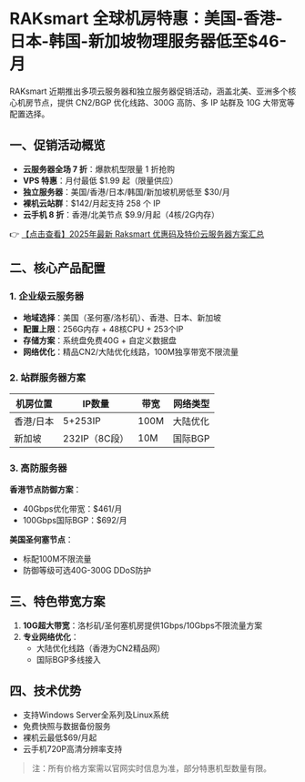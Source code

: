 # RAKsmart 全球机房特惠：美国-香港-日本-韩国-新加坡物理服务器低至$46-月

RAKsmart 近期推出多项云服务器和独立服务器促销活动，涵盖北美、亚洲多个核心机房节点，提供 CN2/BGP 优化线路、300G 高防、多 IP 站群及 10G 大带宽等配置选择。

## 一、促销活动概览

- **云服务器全场 7 折**：爆款机型限量 1 折抢购
- **VPS 特惠**：月付最低 $1.99 起（限量供应）
- **独立服务器**：美国/香港/日本/韩国/新加坡机房低至 $30/月
- **裸机云站群**：$142/月起支持 258 个 IP
- **云手机 8 折**：香港/北美节点 $9.9/月起（4核/2G内存）

👉 [【点击查看】2025年最新 Raksmart 优惠码及特价云服务器方案汇总](https://bit.ly/raksmart)

## 二、核心产品配置

### 1. 企业级云服务器
- **地域选择**：美国（圣何塞/洛杉矶）、香港、日本、新加坡
- **配置上限**：256G内存 + 48核CPU + 253个IP
- **存储方案**：系统盘免费40G + 自定义数据盘
- **网络优化**：精品CN2/大陆优化线路，100M独享带宽不限流量

### 2. 站群服务器方案
| 机房位置 | IP数量 | 带宽 | 网络类型 |
|---------|--------|------|----------|
| 香港/日本 | 5+253IP | 100M | 大陆优化 |
| 新加坡 | 232IP（8C段） | 10M | 国际BGP |

### 3. 高防服务器
**香港节点防御方案**：
- 40Gbps优化带宽：$461/月
- 100Gbps国际BGP：$692/月

**美国圣何塞节点**：
- 标配100M不限流量
- 防御等级可选40G-300G DDoS防护

## 三、特色带宽方案
1. **10G超大带宽**：洛杉矶/圣何塞机房提供1Gbps/10Gbps不限流量方案
2. **专业网络优化**：
   - 大陆优化线路（香港为CN2精品网）
   - 国际BGP多线接入

## 四、技术优势
- 支持Windows Server全系列及Linux系统
- 免费快照与数据备份服务
- 裸机云最低$69/月起
- 云手机720P高清分辨率支持

> 注：所有价格方案需以官网实时信息为准，部分特惠机型数量有限。